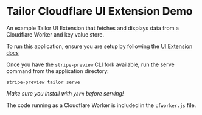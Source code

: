 # Tailor Cloudflare UI Extension Demo

An example Tailor UI Extension that fetches and displays data from a Cloudflare Worker and key value store.

To run this application, ensure you are setup by following the [UI Extension docs](https://stripe.dev/tailor-preview/super-secret-private-ui-docs/?path=/docs/getting-started-ui-extensions--page)

Once you have the `stripe-preview` CLI fork available, run the serve command from the application directory:

```
stripe-preview tailor serve
```
_Make sure you install with `yarn` before serving!_


The code running as a Cloudflare Worker is included in the `cfworker.js` file.
